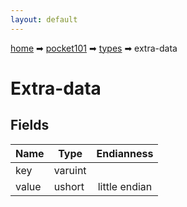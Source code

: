 ```yaml
---
layout: default
---
```


[home](/) ➡ [pocket101](/protocol/pocket101) ➡ [types](/protocol/pocket101/types) ➡ extra-data

# Extra-data

## Fields

Name | Type | Endianness
---|---|:---:
key | varuint | 
value | ushort | little endian

